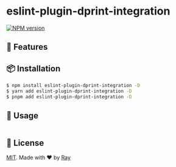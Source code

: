 # eslint-plugin-dprint-integration

[![NPM version](https://img.shields.io/npm/v/eslint-plugin-dprint-integration?color=a1b858&label=)](https://www.npmjs.com/package/eslint-plugin-dprint-integration)

## 💎 Features

## 📦 Installation

```bash
$ npm install eslint-plugin-dprint-integration -D
$ yarn add eslint-plugin-dprint-integration -D
$ pnpm add eslint-plugin-dprint-integration -D
```

## 🚀 Usage

```ts
```

## 📝 License

[MIT](./LICENSE). Made with ❤️ by [Ray](https://github.com/so1ve)
